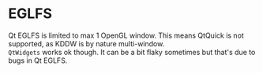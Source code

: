 # EGLFS

Qt EGLFS is limited to max 1 OpenGL window. This means QtQuick is not supported, as KDDW is by nature multi-window.<br>
`QtWidgets` works ok though. It can be a bit flaky sometimes but that's due to bugs in Qt EGLFS.
